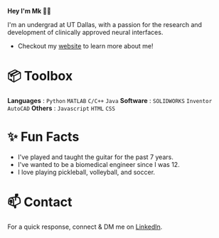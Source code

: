 **Hey I'm Mk 👋🏾**

I'm an undergrad at UT Dallas, with a passion for the research and development of clinically approved neural interfaces.
- Checkout my [website](https://mkmaharana.com/) to learn more about me!

# 📦 Toolbox

**Languages** : `Python` `MATLAB` `C/C++`  `Java`
**Software** : `SOLIDWORKS` `Inventor` `AutoCAD` 
**Others** : `Javascript` `HTML` `CSS`

# ✨ Fun Facts

- I've played and taught the guitar for the past 7 years.
- I've wanted to be a biomedical engineer since I was 12.
- I love playing pickleball, volleyball, and soccer.

# 📫 Contact

For a quick response, connect & DM me on [LinkedIn](https://www.linkedin.com/in/mrigankmaharana/).
